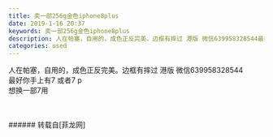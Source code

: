 ```yaml
---
title: 卖一部256g金色iphone8plus
date: 2019-1-16 20:37
keywords: 卖一部256g金色iphone8plus
description: 人在帕塞，自用的，成色正反完美。边框有摔过 港版 微信639958328544最好你手上有7 或者7 p 想换一部7用 
categories: used
---
```

<td class="t_f" id="postmessage_2714961">

人在帕塞，自用的，成色正反完美。边框有摔过 港版 微信639958328544<br/>
最好你手上有7 或者7 p <br/>
想换一部7用 <br/>
<br/>
<br/>
</td>
###### 转载自[菲龙网]